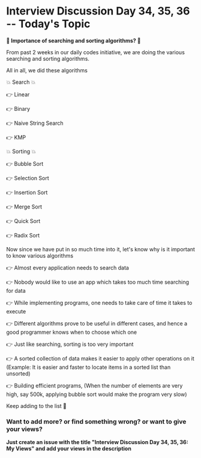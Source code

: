 # Interview Discussion Day 34, 35, 36 -- Today's Topic

**🤔 Importance of searching and sorting algorithms? 🤔**

From past 2 weeks in our daily codes initiative, we are doing the various searching and sorting algorithms.

All in all, we did these algorithms

💥 Search 💥

👉 Linear

👉 Binary

👉 Naive String Search

👉 KMP

💥 Sorting 💥

👉 Bubble Sort

👉 Selection Sort

👉 Insertion Sort

👉 Merge Sort

👉 Quick Sort

👉 Radix Sort

Now since we have put in so much time into it, let's know why is it important to know various algorithms

👉 Almost every application needs to search data

👉 Nobody would like to use an app which takes too much time searching for data

👉 While implementing programs, one needs to take care of time it takes to execute

👉 Different algorithms prove to be useful in different cases, and hence a good programmer knows when to choose which one

👉 Just like searching, sorting is too very important

👉 A sorted collection of data makes it easier to apply other operations on it (Example: It is easier and faster to locate items in a sorted list than unsorted)

👉 Building efficient programs, (When the number of elements are very high, say 500k, applying bubble sort would make the program very slow)

Keep adding to the list 🤩

### Want to add more? or find something wrong? or want to give your views? 

**Just create an issue with the title "Interview Discussion Day 34, 35, 36: My Views" and add your views in the description**

